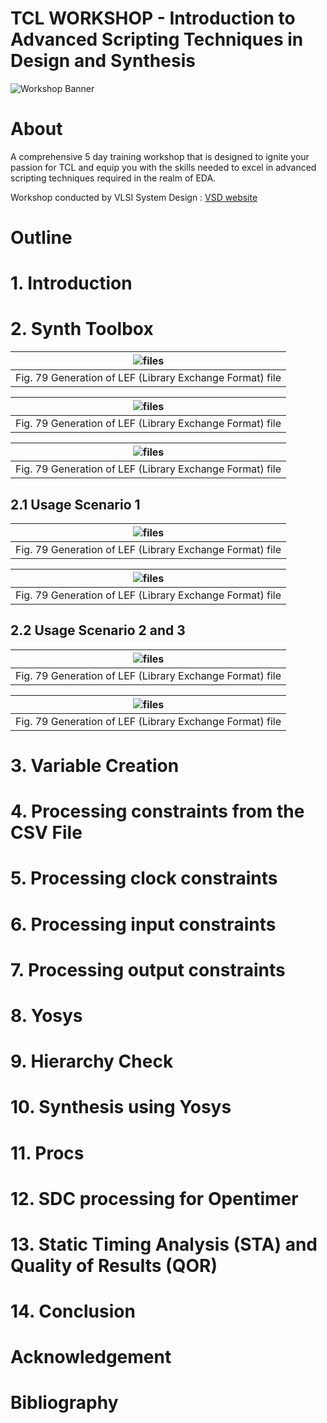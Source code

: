 # TCL WORKSHOP - Introduction to Advanced Scripting Techniques in Design and Synthesis

![Workshop Banner](/docs/workshop_banner.jpg)

# About

A comprehensive 5 day training workshop that is designed to ignite your passion for TCL and equip you with the skills needed to excel in advanced scripting techniques required in the realm of EDA. 

Workshop conducted by VLSI System Design : [VSD website](https://www.vlsisystemdesign.com/)

# Outline

# 1. Introduction
 

# 2. Synth Toolbox

| ![files](docs/w%20(4).png) |
|:--:|
| Fig. 79 Generation of LEF (Library Exchange Format) file|

| ![files](docs/w%20(1).png) |
|:--:|
| Fig. 79 Generation of LEF (Library Exchange Format) file|
 
| ![files](docs/w%20(2).png) |
|:--:|
| Fig. 79 Generation of LEF (Library Exchange Format) file|

## 2.1 Usage Scenario 1

| ![files](docs/w%20(3).png) |
|:--:|
| Fig. 79 Generation of LEF (Library Exchange Format) file|

| ![files](docs/w%20(5).png) |
|:--:|
| Fig. 79 Generation of LEF (Library Exchange Format) file|

## 2.2 Usage Scenario 2 and 3

| ![files](docs/w%20(6).png) |
|:--:|
| Fig. 79 Generation of LEF (Library Exchange Format) file|
 
| ![files](docs/w%20(7).png) |
|:--:|
| Fig. 79 Generation of LEF (Library Exchange Format) file|

# 3. Variable Creation 

# 4. Processing constraints from the CSV File

# 5. Processing clock constraints

# 6. Processing input constraints

# 7. Processing output constraints

# 8. Yosys

# 9. Hierarchy Check

# 10. Synthesis using Yosys

# 11. Procs

# 12. SDC processing for Opentimer

# 13. Static Timing Analysis (STA) and Quality of Results (QOR)

# 14. Conclusion

# Acknowledgement

# Bibliography

